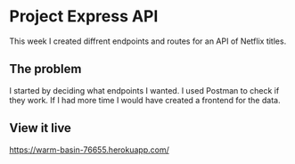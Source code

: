 # Project Express API

This week I created diffrent endpoints and routes for an API of Netflix titles. 

## The problem

I started by deciding what endpoints I wanted. I used Postman to check if they work. If I had more time I would have created a frontend for the data.
## View it live

https://warm-basin-76655.herokuapp.com/
